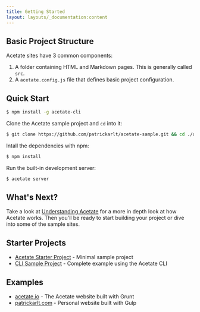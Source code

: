 ```yaml
---
title: Getting Started
layout: layouts/_documentation:content
---
```


## Basic Project Structure

Acetate sites have 3 common components:

1. A folder containing HTML and Markdown pages. This is generally called `src`.
2. A `acetate.config.js` file that defines basic project configuration.

## Quick Start

```bash
$ npm install -g acetate-cli
```

Clone the Acetate sample project and `cd` into it:

```bash
$ git clone https://github.com/patrickarlt/acetate-sample.git && cd ./acetate-sample
```

Intall the dependencies with npm:

```bash
$ npm install
```

Run the built-in development server:

```bash
$ acetate server
```


## What's Next?

Take a look at [Understanding Acetate](/understanding-acetate/) for a more in depth look at how Acetate works. Then you'll be ready to start building your project or dive into some of the sample sites.

## Starter Projects

* [Acetate Starter Project](https://github.com/patrickarlt/acetate-sample) - Minimal sample project
* [CLI Sample Project](https://github.com/patrickarlt/acetate-cli-sample) - Complete example using the Acetate CLI

## Examples

* [acetate.io](https://github.com/patrickarlt/acetate-site) - The Acetate website built with Grunt
* [patrickarlt.com](https://github.com/patrickarlt/patrickarlt.github.io) - Personal website built with Gulp
